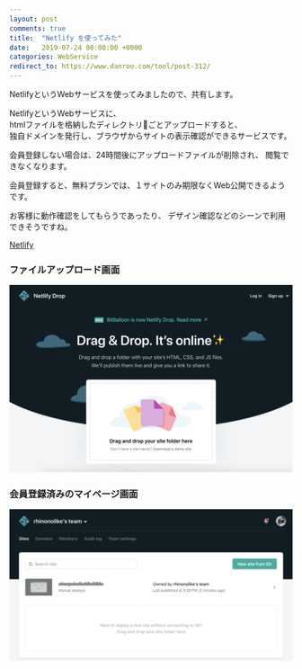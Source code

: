 ```yaml
---
layout: post
comments: true
title:  "Netlify を使ってみた"
date:   2019-07-24 00:00:00 +0000
categories: WebService
redirect_to: https://www.danroo.com/tool/post-312/
---
```

NetlifyというWebサービスを使ってみましたので、共有します。

NetlifyというWebサービスに、  
htmlファイルを格納したディレクトリごとアップロードすると、  
独自ドメインを発行し、ブラウザからサイトの表示確認ができるサービスです。

会員登録しない場合は、24時間後にアップロードファイルが削除され、
閲覧できなくなります。

会員登録すると、無料プランでは、１サイトのみ期限なくWeb公開できるようです。

お客様に動作確認をしてもらうであったり、
デザイン確認などのシーンで利用できそうですね。

[Netlify](https://app.netlify.com/drop)

### ファイルアップロード画面

![Upload Image](/assets/images/about-netlify/001.png)

### 会員登録済みのマイページ画面

![View Mypage](/assets/images/about-netlify/002.png)
